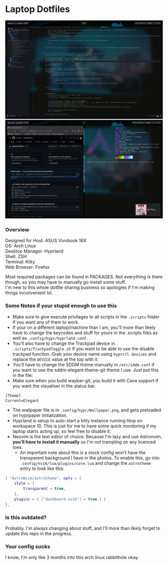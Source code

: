 # Laptop Dotfiles 
![](Screenshots/1.png)
![](Screenshots/2.png)

### Overview
Designed for Host: ASUS Vivobook 16X  
OS: Arch Linux  
Desktop Manager: Hyprland  
Shell: ZSH  
Terminal: Kitty  
Web Browser: Firefox  
  
Most required packages can be found in PACKAGES. Not everything is there though, so you may have to manually go install some stuff.  
I'm new to this whole dotfile sharing business so apologies if I'm making things inconvenient lol.

### Some Notes if your stupid enough to use this
- Make sure to give execute privilages to all scripts in the `.scripts` folder if you want any of them to work.
- If your on a different laptop/machine than I am, you'll more than likely have to change the keycodes and stuff for yours in the .scripts files as well as `.config/hypr/hyprland.conf`.
- You'll also have to change the Trackpad device in `.scripts/TrackpadToggle.sh` if you want to be able to use the disable trackpad function. Grab your device name using `hyprctl devices` and replace the `DEVICE` value at the top with it.
- You'll have to change the SDDM theme manually in `/etc/sddm.conf` if you want to use the sddm-elegant-theme-git theme I use. Just put this in the file:
- Make sure when you build waybar-git, you build it with Cava support if you want the visualiser in the status bar.

```
[Theme]
Current=Elegant
```
- The wallpaper file is in `.config/hypr/Wallpaper.png`, and gets preloaded on hyprpaper initialization.
- Hyprland is setup to auto-start a kitty instance running htop on workspace 10. This is just for me to have some quick monitoring if my laptop starts acting up, so feel free to disable it.
- Neovim is the text editor of choice. Because I'm lazy and use Astronvim, **you'll have to install it manually** so I'm not trampling on any licenced toes.
    - An important note about this is a stock config won't have the transparent background I have in the photos. To enable this, go into `.config/nvim/lua/plugins/core.lua` and change the `astrotheme` entry to look like this:
```lua
{ "AstroNvim/astrotheme", opts = { 
    style = {
        transparent = true,
    },
    plugins = { ["dashboard-nvim"] = true } } 
},
```

### Is this outdated?
Probably. I'm always changing about stuff, and I'll more than likely forget to update this repo in the progress.

### Your config sucks 
I know, I'm only like 3 months into this arch linux rabbithole okay.
